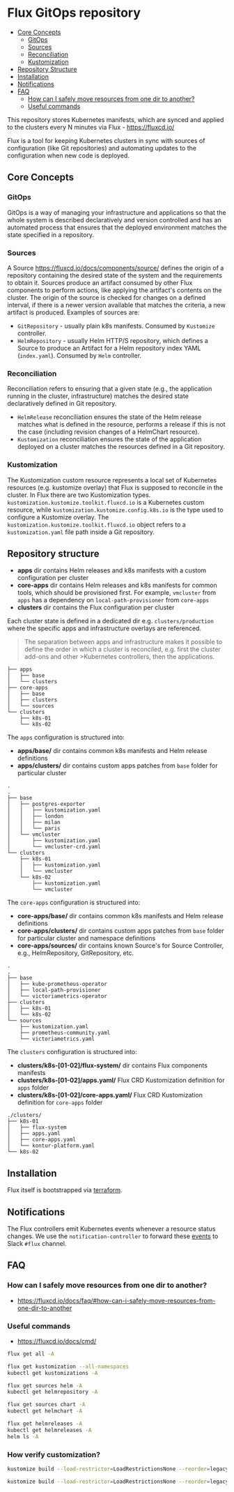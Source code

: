 Flux GitOps repository
======================

- [Core Concepts](#core-concepts)
  * [GitOps](#gitops)
  * [Sources](#sources)
  * [Reconciliation](#reconciliation)
  * [Kustomization](#kustomization)
- [Repository Structure](#repository-structure)
- [Installation](#installation)
- [Notifications](#notifications)
- [FAQ](#faq)
  * [How can I safely move resources from one dir to another?](#how-can-i-safely-move-resources-from-one-dir-to-another)
  * [Useful commands](#useful-commands)

This repository stores Kubernetes manifests, which are synced and applied to the clusters every N minutes via Flux - https://fluxcd.io/

Flux is a tool for keeping Kubernetes clusters in sync with sources of configuration (like Git repositories) and automating updates to the configuration when new code is deployed.

## Core Concepts
### GitOps
GitOps is a way of managing your infrastructure and applications so that the whole system is described declaratively and version controlled and has an automated process that ensures that the deployed environment matches the state specified in a repository.

### Sources
A Source https://fluxcd.io/docs/components/source/ defines the origin of a repository containing the desired state of the system and the requirements to obtain it. Sources produce an artifact consumed by other Flux components to perform actions, like applying the artifact's contents on the cluster. The origin of the source is checked for changes on a defined interval, if there is a newer version available that matches the criteria, a new artifact is produced.
Examples of sources are:
- `GitRepository` - usually plain k8s manifests. Consumed by `Kustomize` controller.
- `HelmRepository` - usually Helm HTTP/S repository, which defines a Source to produce an Artifact for a Helm repository index YAML (`index.yaml`). Consumed by `Helm` controller.

### Reconciliation
Reconciliation refers to ensuring that a given state (e.g., the application running in the cluster, infrastructure) matches the desired state declaratively defined in Git repository.
- `HelmRelease` reconciliation ensures the state of the Helm release matches what is defined in the resource, performs a release if this is not the case (including revision changes of a HelmChart resource).
- `Kustomization` reconciliation ensures the state of the application deployed on a cluster matches the resources defined in a Git repository.

### Kustomization
The Kustomization custom resource represents a local set of Kubernetes resources (e.g. kustomize overlay) that Flux is supposed to reconcile in the cluster. In Flux there are two Kustomization types. `kustomization.kustomize.toolkit.fluxcd.io` is a Kubernetes custom resource, while `kustomization.kustomize.config.k8s.io` is the type used to configure a Kustomize overlay. The `kustomization.kustomize.toolkit.fluxcd.io` object refers to a `kustomization.yaml` file path inside a Git repository.

## Repository structure
- **apps** dir contains Helm releases and k8s manifests with a custom configuration per cluster
- **core-apps** dir contains Helm releases and k8s manifests for common tools, which should be provisioned first. For example, `vmcluster` from `apps` has a dependency on `local-path-provisioner` from `core-apps`
- **clusters** dir contains the Flux configuration per cluster

Each cluster state is defined in a dedicated dir e.g. `clusters/production` where the specific apps and infrastructure overlays are referenced.

>The separation between apps and infrastructure makes it possible to define the order in which a cluster is reconciled, e.g. first the cluster add-ons and other >Kubernetes controllers, then the applications.

```
├── apps
│   ├── base
│   └── clusters
├── core-apps
│   ├── base
│   ├── clusters
│   └── sources
└── clusters
    ├── k8s-01
    └── k8s-02
```
The `apps` configuration is structured into:
- **apps/base/** dir contains common k8s manifests and Helm release definitions
- **apps/clusters/** dir contains custom apps patches from `base` folder for particular cluster
```
.
.
├── base
│   ├── postgres-exporter
│   │   ├── kustomization.yaml
│   │   ├── london
│   │   ├── milan
│   │   └── paris
│   └── vmcluster
│       ├── kustomization.yaml
│       └── vmcluster-crd.yaml
└── clusters
    ├── k8s-01
    │   ├── kustomization.yaml
    │   └── vmcluster
    └── k8s-02
        ├── kustomization.yaml
        └── vmcluster
```

The `core-apps` configuration is structured into:
- **core-apps/base/** dir contains common k8s manifests and Helm release definitions
- **core-apps/clusters/** dir contains custom apps patches from `base` folder for particular cluster and namespace definitions
- **core-apps/sources/** dir contains known Source's for Source Controller, e.g., HelmRepository, GitRepository, etc.
```
.
.
├── base
│   ├── kube-prometheus-operator
│   ├── local-path-provisioner
│   └── victoriametrics-operator
├── clusters
│   ├── k8s-01
│   └── k8s-02
└── sources
    ├── kustomization.yaml
    ├── prometheus-community.yaml
    └── victoriametrics.yaml
```

The `clusters` configuration is structured into:
- **clusters/k8s-[01-02]/flux-system/** dir contains Flux components manifests
- **clusters/k8s-[01-02]/apps.yaml/** Flux CRD Kustomization definition for `apps` folder
- **clusters/k8s-[01-02]/core-apps.yaml/** Flux CRD Kustomization definition for `core-apps` folder
```
./clusters/
├── k8s-01
│   ├── flux-system
│   ├── apps.yaml
│   ├── core-apps.yaml
│   └── kontur-platform.yaml
└── k8s-02
```

## Installation
Flux itself is bootstrapped via [terraform](https://gitlab.com/kontur-private/operations/terraform/-/tree/main/kubernetes/flux).

## Notifications
The Flux controllers emit Kubernetes events whenever a resource status changes. We use the `notification-controller` to forward these [events](https://fluxcd.io/docs/guides/notifications/) to Slack `#flux` channel.

## FAQ
### How can I safely move resources from one dir to another?
- https://fluxcd.io/docs/faq/#how-can-i-safely-move-resources-from-one-dir-to-another

### Useful commands
- https://fluxcd.io/docs/cmd/

```bash
flux get all -A

flux get kustomization --all-namespaces
kubectl get kustomizations -A

flux get sources helm -A
kubectl get helmrepository -A

flux get sources chart -A
kubectl get helmchart -A

flux get helmreleases -A
kubectl get helmreleases -A
helm ls -A
```

### How verify customization?
```bash
kustomize build --load-restrictor=LoadRestrictionsNone --reorder=legacy core-apps/clusters/k8s-02/ | less
```
```bash
kustomize build --load-restrictor=LoadRestrictionsNone --reorder=legacy core-apps/clusters/k8s-02/ | kubectl apply --server-side --dry-run=server -f-
```
